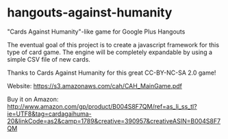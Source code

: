 hangouts-against-humanity
=========================

"Cards Against Humanity"-like game for Google Plus Hangouts

The eventual goal of this project is to create a javascript framework for this
type of card game. The engine will be completely expandable by using a simple
CSV file of new cards.

Thanks to Cards Against Humanity for this great CC-BY-NC-SA 2.0 game!

Website: https://s3.amazonaws.com/cah/CAH_MainGame.pdf

Buy it on Amazon: http://www.amazon.com/gp/product/B004S8F7QM/ref=as_li_ss_tl?ie=UTF8&tag=cardagaihuma-20&linkCode=as2&camp=1789&creative=390957&creativeASIN=B004S8F7QM
